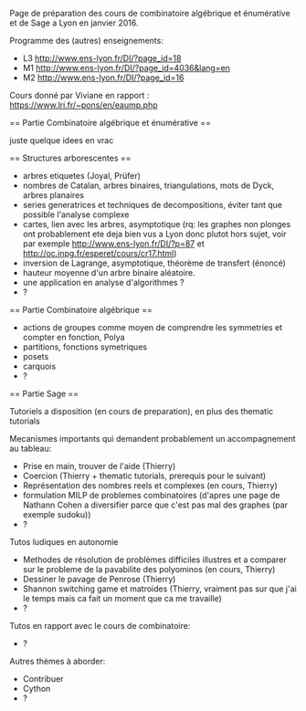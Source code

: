 Page de préparation des cours de combinatoire algébrique et énumérative et de Sage a Lyon en janvier 2016.


Programme des (autres) enseignements:
 * L3 http://www.ens-lyon.fr/DI/?page_id=18
 * M1 http://www.ens-lyon.fr/DI/?page_id=4036&lang=en
 * M2 http://www.ens-lyon.fr/DI/?page_id=16

Cours donné par Viviane en rapport : https://www.lri.fr/~pons/en/eaump.php

== Partie Combinatoire algébrique et énumérative ==

juste quelque idees en vrac

== Structures arborescentes ==

  * arbres etiquetes (Joyal, Prüfer)
  * nombres de Catalan, arbres binaires, triangulations, mots de Dyck, arbres planaires
  * series generatrices et techniques de decompositions, éviter tant que possible l'analyse complexe
  * cartes, lien avec les arbres, asymptotique (rq: les graphes non plonges ont probablement ete deja bien vus a Lyon donc plutot hors sujet, voir par exemple http://www.ens-lyon.fr/DI/?p=87 et http://oc.inpg.fr/esperet/cours/cr17.html)
  * inversion de Lagrange, asymptotique, théorème de transfert (énoncé)
  * hauteur moyenne d'un arbre binaire aléatoire.
  * une application en analyse d'algorithmes ?
  * ?

== Partie Combinatoire algébrique ==

  * actions de groupes comme moyen de comprendre les symmetries et compter en fonction, Polya
  * partitions, fonctions symetriques
  * posets
  * carquois
  * ?

== Partie Sage ==

Tutoriels a disposition (en cours de preparation), en plus des thematic tutorials

Mecanismes importants qui demandent probablement un accompagnement au tableau:

 * Prise en main, trouver de l'aide (Thierry)
 * Coercion (Thierry + thematic tutorials, prerequis pour le suivant)
 * Représentation des nombres reels et complexes (en cours, Thierry)
 * formulation MILP de problemes combinatoires (d'apres une page de Nathann Cohen a diversifier parce que c'est pas mal des graphes (par exemple sudoku))
 * ?

Tutos ludiques en autonomie

 * Methodes de résolution de problèmes difficiles illustres et a comparer sur le probleme de la pavabilite des polyominos (en cours, Thierry)
 * Dessiner le pavage de Penrose (Thierry)
 * Shannon switching game et matroides (Thierry, vraiment pas sur que j'ai le temps mais ca fait un moment que ca me travaille)
 * ?

Tutos en rapport avec le cours de combinatoire:
 * ?

Autres thèmes à aborder:

 * Contribuer
 * Cython
 * ?

